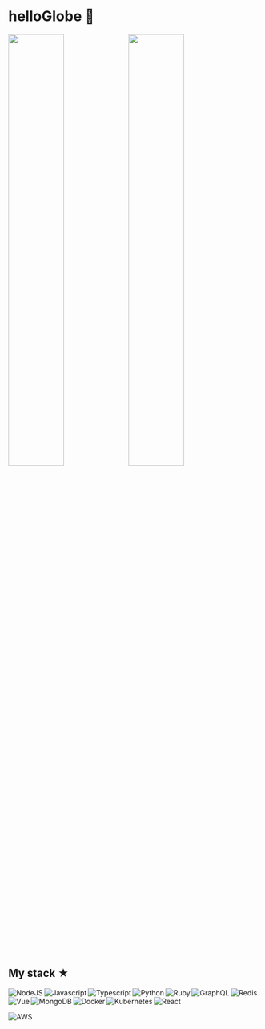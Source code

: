 #  helloGlobe 👋 
 
<img align="left" width="47%" src="https://github-readme-stats.vercel.app/api?username=RichardNk24&theme=tokyonight" />

<img align="letf" width="47%" src="https://github-readme-stats.vercel.app/api/top-langs/?username=RichardNk24&theme=tokyonight&layout=compact" />

## My stack ★

<img align="left" alt="NodeJS" src="https://img.shields.io/badge/node.js-%2343853D.svg?style=for-the-badge&logo=node-dot-js&logoColor=white" />

<img align="left" alt="Javascript" src="https://img.shields.io/badge/javascript-%23323330.svg?style=for-the-badge&logo=javascript&logoColor=%23F7DF1E" /> 

<img align="left" alt="Typescript" src="https://img.shields.io/badge/typescript-%23007ACC.svg?style=for-the-badge&logo=typescript&logoColor=white" />

<img align="left" alt="Python" src="https://img.shields.io/badge/python-%2314354C.svg?style=for-the-badge&logo=python&logoColor=white" />

<img align="left" alt="Ruby" src="https://img.shields.io/badge/ruby-%23CC342D.svg?style=for-the-badge&logo=ruby&logoColor=white" />

<img align="left" alt="GraphQL" src="https://img.shields.io/badge/-GraphQL-E10098?style=for-the-badge&logo=graphql&logoColor=white)" />

<img align="left" alt="Redis" src="https://img.shields.io/badge/redis-%23DD0031.svg?style=for-the-badge&logo=redis&logoColor=white" />
     
<img align="" alt="React" src="https://img.shields.io/badge/react-%2320232a.svg?style=for-the-badge&logo=react&logoColor=%2361DAFB" />

<img align="left" alt="Vue" src="https://img.shields.io/badge/vuejs-%2335495e.svg?style=for-the-badge&logo=vuedotjs&logoColor=%234FC08D" />

<img align="left" alt="MongoDB" src="https://img.shields.io/badge/MongoDB-%234ea94b.svg?style=for-the-badge&logo=mongodb&logoColor=white" />

<img align="left" alt="Docker" src="https://img.shields.io/badge/docker-%230db7ed.svg?style=for-the-badge&logo=docker&logoColor=white">

<img align="left" alt="Kubernetes" src="https://img.shields.io/badge/kubernetes-%23326ce5.svg?style=for-the-badge&logo=kubernetes&logoColor=white" />

![AWS](https://img.shields.io/badge/AWS-%23FF9900.svg?style=for-the-badge&logo=amazon-aws&logoColor=white)
